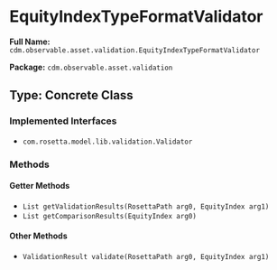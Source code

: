 # EquityIndexTypeFormatValidator

**Full Name:** `cdm.observable.asset.validation.EquityIndexTypeFormatValidator`

**Package:** `cdm.observable.asset.validation`

## Type: Concrete Class

### Implemented Interfaces

- `com.rosetta.model.lib.validation.Validator`

### Methods

#### Getter Methods

- `List getValidationResults(RosettaPath arg0, EquityIndex arg1)`
- `List getComparisonResults(EquityIndex arg0)`

#### Other Methods

- `ValidationResult validate(RosettaPath arg0, EquityIndex arg1)`

